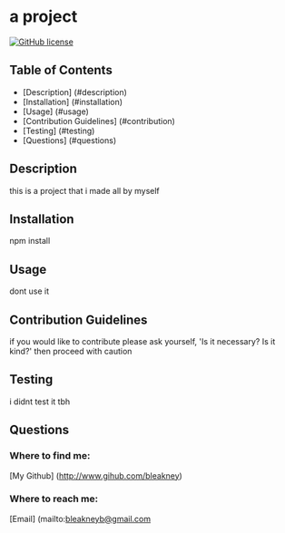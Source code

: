 
  # a project
  [![GitHub license](https://img.shields.io/github/license/Naereen/StrapDown.js.svg)](https://github.com/Naereen/StrapDown.js/blob/master/LICENSE)

  ## Table of Contents
  * [Description] (#description)
  * [Installation] (#installation)
  * [Usage] (#usage)
  * [Contribution Guidelines] (#contribution)
  * [Testing] (#testing)
  * [Questions] (#questions)
  
  ## Description

  this is a project that i made all by myself

  ## Installation

  npm install 

  ## Usage

  dont use it 

  ## Contribution Guidelines

  if you would like to contribute please ask yourself, 'Is it necessary? Is it kind?' then proceed with caution

  ## Testing

  i didnt test it tbh

  ## Questions

  ### Where to find me:
  [My Github] (http://www.gihub.com/bleakney)

  ### Where to reach me:
  [Email] (mailto:bleakneyb@gmail.com

